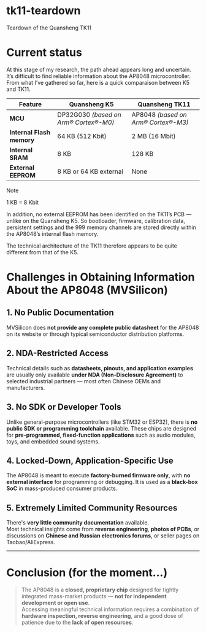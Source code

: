 # tk11-teardown
Teardown of the Quansheng TK11

# Current status

At this stage of my research, the path ahead appears long and uncertain.
It’s difficult to find reliable information about the AP8048 microcontroller.
From what I’ve gathered so far, here is a quick comparaison between K5 and TK11.

| Feature                          | Quansheng K5                                              | Quansheng TK11                                             |
|----------------------------------|------------------------------------------------------------|-------------------------------------------------------------|
| **MCU**                          | DP32G030 *(based on Arm® Cortex®-M0)*                      | AP8048 *(based on Arm® Cortex®-M3)*                         |
| **Internal Flash memory**        | 64 KB (512 Kbit)                                           | 2 MB (16 Mbit)                                              |
| **Internal SRAM**                | 8 KB                                                       | 128 KB                                                      |
| **External EEPROM**              | 8 KB or 64 KB external                                     | None                                                        |

> [!NOTE] 
> 1 KB = 8 Kbit

In addition, no external EEPROM has been identified on the TK11’s PCB — unlike on the Quansheng K5.
So bootloader, firmware, calibration data, persistent settings and the 999 memory channels are stored directly within the AP8048’s internal flash memory.

The technical architecture of the TK11 therefore appears to be quite different from that of the K5.

# Challenges in Obtaining Information About the AP8048 (MVSilicon)

## 1. No Public Documentation  
MVSilicon does **not provide any complete public datasheet** for the AP8048 on its website or through typical semiconductor distribution platforms.

## 2. NDA-Restricted Access  
Technical details such as **datasheets, pinouts, and application examples** are usually only available **under NDA (Non-Disclosure Agreement)** to selected industrial partners — most often Chinese OEMs and manufacturers.

## 3. No SDK or Developer Tools  
Unlike general-purpose microcontrollers (like STM32 or ESP32), there is **no public SDK or programming toolchain** available. These chips are designed for **pre-programmed, fixed-function applications** such as audio modules, toys, and embedded sound systems.

## 4. Locked-Down, Application-Specific Use  
The AP8048 is meant to execute **factory-burned firmware only**, with **no external interface** for programming or debugging. It is used as a **black-box SoC** in mass-produced consumer products.

## 5. Extremely Limited Community Resources  
There's **very little community documentation** available.  
Most technical insights come from **reverse engineering**, **photos of PCBs**, or discussions on **Chinese and Russian electronics forums**, or seller pages on Taobao/AliExpress.

---

# Conclusion (for the moment...)

> The AP8048 is a **closed, proprietary chip** designed for tightly integrated mass-market products — **not for independent development or open use**.  
> Accessing meaningful technical information requires a combination of **hardware inspection, reverse engineering**, and a good dose of patience due to the **lack of open resources**.
